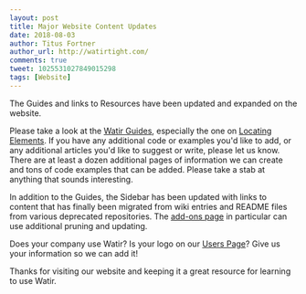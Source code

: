 ```yaml
---
layout: post
title: Major Website Content Updates
date: 2018-08-03
author: Titus Fortner
author_url: http://watirtight.com/
comments: true
tweet: 1025531027849015298
tags: [Website]
---
```


The Guides and links to Resources have been updated and expanded on the website. 

<!--more-->

Please take a look at the [Watir Guides](/guides), especially the one on [Locating Elements](/guides/locating/).
If you have any additional code or examples you'd like to add, or any additional articles you'd like
to suggest or write, please let us know. There are at least a dozen additional pages of information
we can create and tons of code examples that can be added. Please take a stab at anything
that sounds interesting.

In addition to the Guides, the Sidebar has been updated with links to content that has finally been
migrated from wiki entries and README files from various deprecated repositories. The 
  [add-ons page](/add-ons/) in particular can use additional pruning and updating.
  
Does your company use Watir? Is your logo on our [Users Page](/users/)? Give us your information
so we can add it!

Thanks for visiting our website and keeping it a great resource for learning to use Watir.
